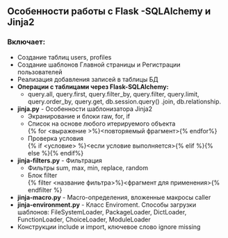 ## Особенности работы с Flask -SQLAlchemy и Jinja2

### Включает:
+ Создание таблиц users, profiles
+ Создание шаблонов Главной страницы и Регистрации пользователей
+ Реализация добавления записей в таблицы БД
+ **Операции с таблицами через Flask-SQLAlchemy:**
  + query.all, query.first, query.filter_by, query.filter, query.limit, query.order_by, query.get, db.session.query()
    .join,  db.relationship.
+ **jinja.py** - Особенности шаблонизатора Jinja2
  + Экранирование и блоки raw, for, if
  + Список на основе любого итерируемого объекта  
    {% for <выражение >%}<повторяемый фрагмент>{% endfor%}
  + Проверка условия  
    {% if <условие> %}<если условие выполняется>{% elif %}{% else %}{% endif%}
 + **jinja-filters.py** - Фильтрация
   + Фильтры sum, max, min, replace, random
   + Блок filter   
     {% filter <название фильтра>%}<фрагмент для применения>{% endfilter %}
 + **jinja-macro.py** - Macro-определения, вложенные макросы caller
 + **jinja-environment.py** - Класс Enviroment. Способы загрузки шаблонов: FileSystemLoader, PackageLoader, 
  DictLoader, FunctionLoader, ChoiceLoader, ModuleLoader
 + Конструкции include и import, ключевое слово ignore missing 
  
